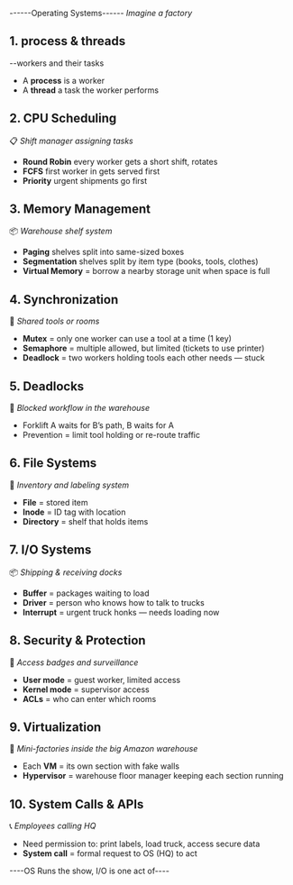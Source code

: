 ------Operating Systems------
*Imagine a factory*



## 1. process & threads  
--workers and their tasks
- A **process** is a worker
- A **thread** a task the worker performs  


## 2. CPU Scheduling
📋 *Shift manager assigning tasks*
- **Round Robin** every worker gets a short shift, rotates  
- **FCFS** first worker in gets served first  
- **Priority** urgent shipments go first


## 3. Memory Management
📦 *Warehouse shelf system*
- **Paging** shelves split into same-sized boxes  
- **Segmentation** shelves split by item type (books, tools, clothes)  
- **Virtual Memory** = borrow a nearby storage unit when space is full

## 4. Synchronization
🚪 *Shared tools or rooms*
- **Mutex** = only one worker can use a tool at a time (1 key)  
- **Semaphore** = multiple allowed, but limited (tickets to use printer)  
- **Deadlock** = two workers holding tools each other needs — stuck

## 5. Deadlocks
🚧 *Blocked workflow in the warehouse*
- Forklift A waits for B’s path, B waits for A  
- Prevention = limit tool holding or re-route traffic


## 6. File Systems
📁 *Inventory and labeling system*
- **File** = stored item  
- **Inode** = ID tag with location  
- **Directory** = shelf that holds items

## 7. I/O Systems
📦 *Shipping & receiving docks*
- **Buffer** = packages waiting to load  
- **Driver** = person who knows how to talk to trucks  
- **Interrupt** = urgent truck honks — needs loading now

## 8. Security & Protection
🔐 *Access badges and surveillance*
- **User mode** = guest worker, limited access  
- **Kernel mode** = supervisor access  
- **ACLs** = who can enter which rooms


## 9. Virtualization
🏢 *Mini-factories inside the big Amazon warehouse*
- Each **VM** = its own section with fake walls  
- **Hypervisor** = warehouse floor manager keeping each section running


## 10. System Calls & APIs
📞 *Employees calling HQ*
- Need permission to: print labels, load truck, access secure data  
- **System call** = formal request to OS (HQ) to act

----OS Runs the show, I/O is one act of----

